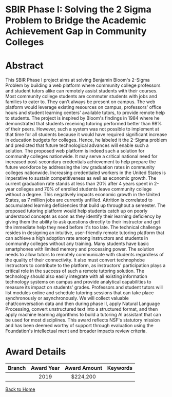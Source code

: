 
SBIR Phase I: Solving the 2 Sigma Problem to Bridge the Academic Achievement Gap in Community Colleges
======================================================================================================

# Abstract


This SBIR Phase I project aims at solving Benjamin Bloom's 2-Sigma Problem by building a web platform where community college professors and student tutors alike can remotely assist students with their courses. Most community college students are commuter students with jobs and families to cater to. They can't always be present on campus. The web platform would leverage existing resources on campus, professors' office hours and student learning centers' available tutors, to provide remote help to students. The project is inspired by Bloom's findings in 1984 where he demonstrated that students receiving tutoring performed better than 98% of their peers. However, such a system was not possible to implement at that time for all students because it would have required significant increase in education budgets for colleges. Hence, he labeled it the 2-Sigma problem and predicted that future technological advances will enable such a solution. The proposed web platform is indeed such a solution for community colleges nationwide. It may serve a critical national need for increased post-secondary credentials achievement to help prepare the future workforce by addressing the low graduation rates in community colleges nationwide. Increasing credentialed workers in the United States is imperative to sustain competitiveness as well as economic growth. The current graduation rate stands at less than 20% after 4 years spent in 2-year colleges and 70% of enrolled students leave community college without a degree. This negatively impacts economic growth in the United States, as 7 million jobs are currently unfilled. Attrition is correlated to accumulated learning deficiencies that build up throughout a semester. The proposed tutoring platform would help students catch up on poorly understood concepts as soon as they identify their learning deficiency by giving them the ability to ask questions directly to their instructor and get the immediate help they need before it's too late. The technical challenge resides in designing an intuitive, user-friendly remote tutoring platform that can achieve a high adoption rate among instructors and students in community colleges without any training. Many students have basic smartphones with limited memory and processing power. The solution needs to allow tutors to remotely communicate with students regardless of the quality of their connectivity. It also must convert technophobe instructors to contribute to the platform, as instructors' participation plays a critical role in the success of such a remote tutoring solution. The technology should also easily integrate with all existing information technology systems on campus and provide analytical capabilities to measure its impact on students' grades. Professors and student tutors will list modules online and schedule tutoring sessions that can take place synchronously or asynchronously. We will collect valuable chat/conversation data and then during phase II, apply Natural Language Processing, convert unstructured text into a structured format, and then apply machine learning algorithms to build a tutoring AI assistant that can be used for most disciplines. This award reflects NSF's statutory mission and has been deemed worthy of support through evaluation using the Foundation's intellectual merit and broader impacts review criteria.  

# Award Details

|Branch|Award Year|Award Amount|Keywords|
| :---: | :---: | :---: | :---: |
||2019|$224,200||
  
  


[Back to Home](https://github.com/chrischow/dod_sbir_awards/Reports/JT/#499)